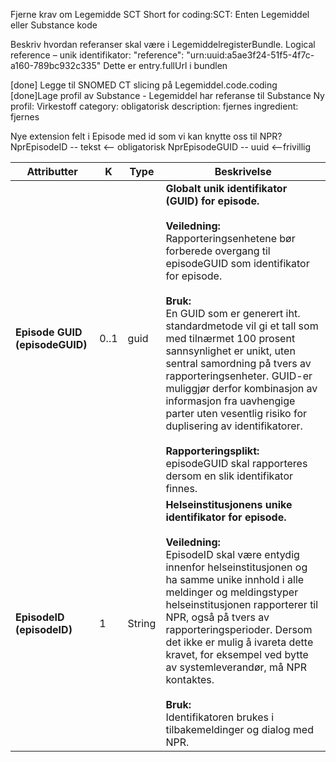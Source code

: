

Fjerne krav om Legemidde SCT
Short for coding:SCT: Enten Legemiddel eller Substance kode


Beskriv hvordan referanser skal være i LegemiddelregisterBundle.
Logical reference – unik identifikator:
"reference": "urn:uuid:a5ae3f24-51f5-4f7c-a160-789bc932c335"
Dette er entry.fullUrl i bundlen


[done] Legge til SNOMED CT slicing på  Legemiddel.code.coding
[done]Lage profil av Substance - Legemiddel har referanse til Substance
        Ny profil:  Virkestoff
        category: obligatorisk
        description: fjernes
        ingredient: fjernes


Nye extension felt i Episode med id som vi kan knytte oss til NPR?
NprEpisodeID   -- tekst  <-- obligatorisk 
NprEpisodeGUID -- uuid  <--frivillig


| Attributter                      | K   | Type   | Beskrivelse |
|----------------------------------|-----|--------|-------------|
| **Episode GUID (episodeGUID)**   | 0..1 | guid  | **Globalt unik identifikator (GUID) for episode.**<br><br>**Veiledning:**<br>Rapporteringsenhetene bør forberede overgang til episodeGUID som identifikator for episode.<br><br>**Bruk:**<br>En GUID som er generert iht. standardmetode vil gi et tall som med tilnærmet 100 prosent sannsynlighet er unikt, uten sentral samordning på tvers av rapporteringsenheter. GUID-er muliggjør derfor kombinasjon av informasjon fra uavhengige parter uten vesentlig risiko for duplisering av identifikatorer.<br><br>**Rapporteringsplikt:**<br>episodeGUID skal rapporteres dersom en slik identifikator finnes. |
| **EpisodeID (episodeID)**        | 1   | String | **Helseinstitusjonens unike identifikator for episode.**<br><br>**Veiledning:**<br>EpisodeID skal være entydig innenfor helseinstitusjonen og ha samme unike innhold i alle meldinger og meldingstyper helseinstitusjonen rapporterer til NPR, også på tvers av rapporteringsperioder. Dersom det ikke er mulig å ivareta dette kravet, for eksempel ved bytte av systemleverandør, må NPR kontaktes.<br><br>**Bruk:**<br>Identifikatoren brukes i tilbakemeldinger og dialog med NPR. |
